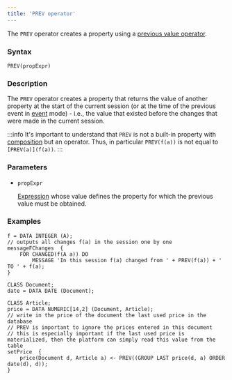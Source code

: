 ```yaml
---
title: 'PREV operator'
---
```


The `PREV` operator creates a property using a [previous value operator](Previous_value_PREV_.md).

### Syntax

    PREV(propExpr)

### Description

The `PREV` operator creates a property that returns the value of another property at the start of the current session (or at the time of the previous event in [event](Events.md#change) mode) - i.e., the value that existed before the changes that were made in the current session.


:::info
It's important to understand that `PREV` is not a built-in property with [composition](Composition_JOIN_.md) but an operator. Thus, in particular `PREV(f(a))` is not equal to `[PREV(a)](f(a))`.
:::

### Parameters

- `propExpr`

    [Expression](Expression.md) whose value defines the property for which the previous value must be obtained.

### Examples

```lsf
f = DATA INTEGER (A);
// outputs all changes f(a) in the session one by one
messageFChanges  {
    FOR CHANGED(f(A a)) DO
        MESSAGE 'In this session f(a) changed from ' + PREV(f(a)) + ' TO ' + f(a);
}

CLASS Document;
date = DATA DATE (Document);

CLASS Article;
price = DATA NUMERIC[14,2] (Document, Article);
// write in the price of the document the last used price in the database
// PREV is important to ignore the prices entered in this document
// this is especially important if the last used price is materialized, then the platform can simply read this value from the table
setPrice  {
    price(Document d, Article a) <- PREV((GROUP LAST price(d, a) ORDER date(d), d));
}
```
